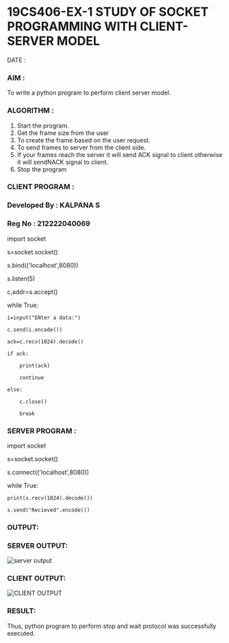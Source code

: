 # 19CS406-EX-1 STUDY OF SOCKET PROGRAMMING WITH CLIENT-SERVER MODEL

DATE :

### AIM :
To write a python program to perform client server model.


### ALGORITHM :
1. Start the program.
2. Get the frame size from the user
3. To create the frame based on the user request.
4. To send frames to server from the client side.
5. If your frames reach the server it will send ACK signal to client otherwise it will sendNACK signal to client.
6. Stop the program




### CLIENT PROGRAM :



### Developed By : KALPANA S
### Reg No : 212222040069
import socket

s=socket.socket()

s.bind(('localhost',8080))

s.listen(5)

c,addr=s.accept()

while True:
        
	i=input("ENter a data:")
	
	c.send(i.encode())
	
	ack=c.recv(1024).decode()
	
	if ack:
		
		print(ack)
		
		continue
	
	else:
		
		c.close()
		
		break

### SERVER PROGRAM :
import socket

s=socket.socket()

s.connect(('localhost',8080))

while True:
	
	print(s.recv(1024).decode())
	
	s.send("Recieved".encode())



### OUTPUT:
### SERVER OUTPUT:
![server output](https://github.com/Kalpanareshma/19CS406-EX-1/assets/122040453/73247d2a-81e7-45d5-b455-6cdcb5e1d22b)
### CLIENT OUTPUT:
![CLIENT OUTPUT](https://github.com/Kalpanareshma/19CS406-EX-1/assets/122040453/15b717be-4ee9-4dd5-a21d-2481e46af17b)





### RESULT:
Thus, python program to perform stop and wait protocol was successfully executed.


